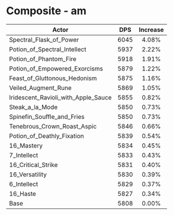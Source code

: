 # Composite - am
| Actor | DPS | Increase |
|---|:---:|:---:|
|Spectral_Flask_of_Power|6045|4.08%|
|Potion_of_Spectral_Intellect|5937|2.22%|
|Potion_of_Phantom_Fire|5918|1.91%|
|Potion_of_Empowered_Exorcisms|5879|1.22%|
|Feast_of_Gluttonous_Hedonism|5875|1.16%|
|Veiled_Augment_Rune|5869|1.05%|
|Iridescent_Ravioli_with_Apple_Sauce|5855|0.82%|
|Steak_a_la_Mode|5850|0.73%|
|Spinefin_Souffle_and_Fries|5850|0.73%|
|Tenebrous_Crown_Roast_Aspic|5846|0.66%|
|Potion_of_Deathly_Fixation|5839|0.54%|
|16_Mastery|5834|0.45%|
|7_Intellect|5833|0.43%|
|16_Critical_Strike|5831|0.40%|
|16_Versatility|5830|0.39%|
|6_Intellect|5829|0.37%|
|16_Haste|5827|0.34%|
|Base|5808|0.00%|
